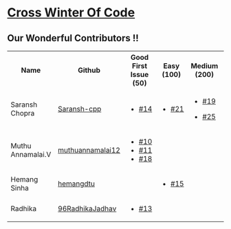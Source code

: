 # [Cross Winter Of Code](https://crosswoc.ieeedtu.in/)

## Our Wonderful Contributors !!

<table>
<tr><th>Name</th><th>Github</th><th>Good First Issue (50) </th><th>Easy (100)</th><th>Medium (200)</th><th>Hard (500)</th><th>Total</th><tr>
   
<tr>
   <td> Saransh Chopra</td>
   <td><a href='https://github.com/Saransh-cpp'>Saransh-cpp</a></td>
   <td>
      <ul>
         <li><a href='https://github.com/infiniteoverflow/Flutter-Tutorial-App/pull/14'>#14</a></li>
      </ul>
      
   </td>
   <td>  
      <ul>
         <li><a href='https://github.com/infiniteoverflow/Flutter-Tutorial-App/pull/21'>#21</a></li>
      </ul>
   </td>
   <td>
      <ul>
         <li><a href='https://github.com/infiniteoverflow/Flutter-Tutorial-App/pull/19'>#19</a></li>
      </ul>
      <ul>
         <li><a href='https://github.com/infiniteoverflow/Flutter-Tutorial-App/pull/25'>#25</a></li>
      </ul>
   </td>
   <td></td>
   <td>350</td>
</tr>

<tr>
   <td> Muthu Annamalai.V</td>
   <td> <a href='https://github.com/muthuannamalai12'>muthuannamalai12</a></td>
   <td>
      <ul>
         <li><a href='https://github.com/infiniteoverflow/Flutter-Tutorial-App/pull/10'>#10</a></li>
        <li><a href='https://github.com/infiniteoverflow/Flutter-Tutorial-App/pull/11'>#11</a></li>
        <li><a href='https://github.com/infiniteoverflow/Flutter-Tutorial-App/pull/18'>#18</a></li>
      </ul>
      
   </td>
   <td></td>
   <td></td>
   <td></td>
   <td>150</td>
</tr>

<tr>
   <td> Hemang Sinha</td>
   <td> <a href='https://github.com/hemangdtu'>hemangdtu</a></td>
   <td></td>
   <td>
      <ul>
        <li><a href='https://github.com/infiniteoverflow/Flutter-Tutorial-App/pull/15'>#15</a></li>
      </ul>
   </td>
   <td></td>
   <td></td>
   <td>100</td>
</tr>

<tr>
   <td> Radhika</td>
   <td><a href='https://github.com/96RadhikaJadhav'>96RadhikaJadhav</a></td>
   <td>
      <ul>
        <li><a href='https://github.com/infiniteoverflow/Flutter-Tutorial-App/pull/13'>#13</a></li>
      </ul>
      
   </td>
   <td></td>
   <td></td>
   <td></td>
   <td>50</td>
</tr>

</table>
